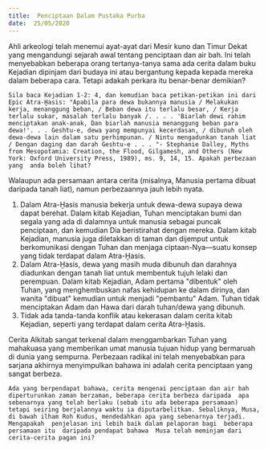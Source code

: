 ```yaml
---
title:  Penciptaan Dalam Pustaka Purba
date:  25/05/2020
---
```


Ahli arkeologi telah menemui ayat-ayat dari Mesir kuno dan Timur Dekat yang mengandungi sejarah awal tentang penciptaan dan air bah. Ini telah menyebabkan beberapa orang tertanya-tanya sama ada cerita dalam buku Kejadian dipinjam dari budaya ini atau bergantung kepada  kepada mereka dalam beberapa cara. Tetapi adakah perkara itu benar-benar demikian?

`Sila baca Kejadian 1-2: 4, dan kemudian baca petikan-petikan ini dari Epic Atra-Ḫasis: "Apabila para dewa bukannya manusia / Melakukan kerja, menanggung beban, / Beban dewa itu terlalu besar, / Kerja terlalu sukar, masalah terlalu banyak /. . . . 'Biarlah dewi rahim menciptakan anak-anak, Dan biarlah manusia menanggung beban para dewa!'. . . Geshtu-e, dewa yang mempunyai kecerdasan, / dibunuh oleh dewa-dewa lain dalam satu perhimpunan. / Nintu mengadunkan tanah liat / Dengan daging dan darah Geshtu-e . . . "- Stephanie Dalley, Myths from Mesopotamia: Creation, the Flood, Gilgamesh, and Others (New York: Oxford University Press, 1989), ms. 9, 14, 15. Apakah perbezaan yang  anda boleh lihat?`

Walaupun ada persamaan antara cerita (misalnya, Manusia pertama dibuat daripada tanah liat), namun perbezaannya jauh lebih nyata.

1. Dalam Atra-Ḫasis manusia bekerja untuk dewa-dewa supaya dewa dapat berehat. Dalam kitab Kejadian, Tuhan menciptakan bumi dan segala yang ada di dalamnya untuk manusia sebagai puncak penciptaan, dan kemudian Dia beristirahat dengan mereka. Dalam kitab Kejadian, manusia juga diletakkan di taman dan dijemput untuk berkomunikasi dengan Tuhan dan menjaga ciptaan-Nya—suatu konsep yang tidak terdapat dalam Atra-Ḫasis.
2. Dalam  Atra-Ḫasis, dewa yang masih muda dibunuh dan darahnya diadunkan dengan tanah liat untuk membentuk tujuh lelaki dan perempuan. Dalam kitab Kejadian, Adam pertama "dibentuk" oleh Tuhan, yang menghembuskan nafas kehidupan ke dalam dirinya, dan wanita "dibuat" kemudian untuk menjadi "pembantu" Adam.  Tuhan tidak menciptakan Adam dan Hawa dari darah tuhan/dewa yang dibunuh.
3. Tidak ada tanda-tanda konflik atau kekerasan dalam cerita kitab Kejadian, seperti yang terdapat dalam cerita Atra-Ḫasis.

Cerita Alkitab sangat terkenal dalam menggambarkan Tuhan yang mahakuasa yang memberikan umat manusia  tujuan hidup yang bermaruah di dunia yang sempurna. Perbezaan radikal ini telah menyebabkan para sarjana akhirnya menyimpulkan bahawa ini adalah cerita penciptaan yang sangat berbeza.

`Ada yang berpendapat bahawa, cerita mengenai penciptaan dan air bah   diperturunkan zaman berzaman, beberapa cerita berbeza daripada  apa sebenarnya yang telah berlaku (sebab itu ada beberapa persamaan) tetapi seiring berjalannya waktu ia diputarbelitkan. Sebaliknya, Musa, di bawah ilham Roh Kudus, mendedahkan apa yang sebenarnya terjadi. Mengapakah  penjelasan ini lebih baik dalam pelaporan bagi  beberapa persamaan itu  daripada pendapat bahawa  Musa telah meminjam dari cerita-cerita pagan ini?`